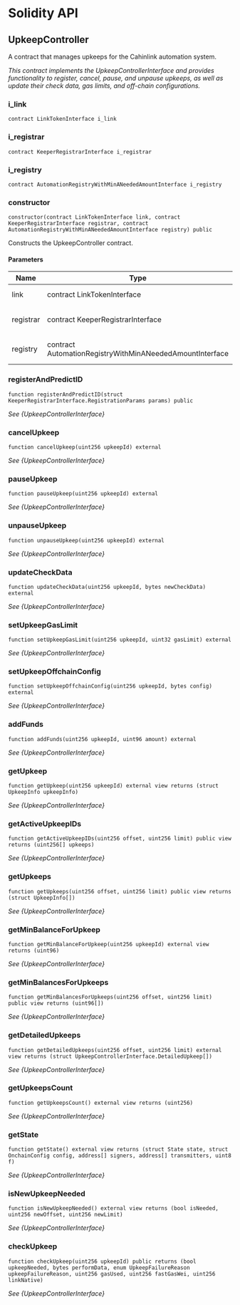 # Solidity API

## UpkeepController

A contract that manages upkeeps for the Cahinlink automation system.

_This contract implements the UpkeepControllerInterface and provides functionality to register, cancel,
pause, and unpause upkeeps, as well as update their check data, gas limits, and off-chain configurations._

### i_link

```solidity
contract LinkTokenInterface i_link
```

### i_registrar

```solidity
contract KeeperRegistrarInterface i_registrar
```

### i_registry

```solidity
contract AutomationRegistryWithMinANeededAmountInterface i_registry
```

### constructor

```solidity
constructor(contract LinkTokenInterface link, contract KeeperRegistrarInterface registrar, contract AutomationRegistryWithMinANeededAmountInterface registry) public
```

Constructs the UpkeepController contract.

#### Parameters

| Name      | Type                                                     | Description                                     |
| --------- | -------------------------------------------------------- | ----------------------------------------------- |
| link      | contract LinkTokenInterface                              | The address of the LinkToken contract.          |
| registrar | contract KeeperRegistrarInterface                        | The address of the KeeperRegistrar contract.    |
| registry  | contract AutomationRegistryWithMinANeededAmountInterface | The address of the AutomationRegistry contract. |

### registerAndPredictID

```solidity
function registerAndPredictID(struct KeeperRegistrarInterface.RegistrationParams params) public
```

_See {UpkeepControllerInterface}_

### cancelUpkeep

```solidity
function cancelUpkeep(uint256 upkeepId) external
```

_See {UpkeepControllerInterface}_

### pauseUpkeep

```solidity
function pauseUpkeep(uint256 upkeepId) external
```

_See {UpkeepControllerInterface}_

### unpauseUpkeep

```solidity
function unpauseUpkeep(uint256 upkeepId) external
```

_See {UpkeepControllerInterface}_

### updateCheckData

```solidity
function updateCheckData(uint256 upkeepId, bytes newCheckData) external
```

_See {UpkeepControllerInterface}_

### setUpkeepGasLimit

```solidity
function setUpkeepGasLimit(uint256 upkeepId, uint32 gasLimit) external
```

_See {UpkeepControllerInterface}_

### setUpkeepOffchainConfig

```solidity
function setUpkeepOffchainConfig(uint256 upkeepId, bytes config) external
```

_See {UpkeepControllerInterface}_

### addFunds

```solidity
function addFunds(uint256 upkeepId, uint96 amount) external
```

_See {UpkeepControllerInterface}_

### getUpkeep

```solidity
function getUpkeep(uint256 upkeepId) external view returns (struct UpkeepInfo upkeepInfo)
```

_See {UpkeepControllerInterface}_

### getActiveUpkeepIDs

```solidity
function getActiveUpkeepIDs(uint256 offset, uint256 limit) public view returns (uint256[] upkeeps)
```

_See {UpkeepControllerInterface}_

### getUpkeeps

```solidity
function getUpkeeps(uint256 offset, uint256 limit) public view returns (struct UpkeepInfo[])
```

_See {UpkeepControllerInterface}_

### getMinBalanceForUpkeep

```solidity
function getMinBalanceForUpkeep(uint256 upkeepId) external view returns (uint96)
```

_See {UpkeepControllerInterface}_

### getMinBalancesForUpkeeps

```solidity
function getMinBalancesForUpkeeps(uint256 offset, uint256 limit) public view returns (uint96[])
```

_See {UpkeepControllerInterface}_

### getDetailedUpkeeps

```solidity
function getDetailedUpkeeps(uint256 offset, uint256 limit) external view returns (struct UpkeepControllerInterface.DetailedUpkeep[])
```

_See {UpkeepControllerInterface}_

### getUpkeepsCount

```solidity
function getUpkeepsCount() external view returns (uint256)
```

_See {UpkeepControllerInterface}_

### getState

```solidity
function getState() external view returns (struct State state, struct OnchainConfig config, address[] signers, address[] transmitters, uint8 f)
```

_See {UpkeepControllerInterface}_

### isNewUpkeepNeeded

```solidity
function isNewUpkeepNeeded() external view returns (bool isNeeded, uint256 newOffset, uint256 newLimit)
```

_See {UpkeepControllerInterface}_

### checkUpkeep

```solidity
function checkUpkeep(uint256 upkeepId) public returns (bool upkeepNeeded, bytes performData, enum UpkeepFailureReason upkeepFailureReason, uint256 gasUsed, uint256 fastGasWei, uint256 linkNative)
```

_See {UpkeepControllerInterface}_
